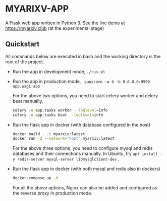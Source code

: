 # MYARIXV-APP

A Flask web app written in Python 3. See the live demo at https://myarxiv.club (at the experimental stage)

## Quickstart

All commands below are executed in bash and the working directory is the root of the project.

* Run the app in development mode, `./run.sh` 

* Run the app in production mode, ` gunicorn -w 4 -b 0.0.0.0:9999 app.wsgi:app`

  For the above two options, you need to start celery worker and celery beat manually. 

  ```bash
  celery -A app.tasks worker --loglevel=info
  celery -A app.tasks beat --loglevel=info
  ```

* Run the flask app in docker (with database configured in the host)

  ```bash
  docker build . -t myarxiv:latest
  docker run -d --network="host" myarxiv:latest
  ```

  For the above three options, you need to configure mysql and redis databases and their connections manually. In Ubuntu, try `apt install -y redis-server mysql-server libmysqlclient-dev` . 

* Run the flask app in docker (with both mysql and redis also in dockers)

  ```bash
  docker-compose up -d
  ```

  For all the above options, Nginx can also be added and configured as the reverse proxy in production mode.


